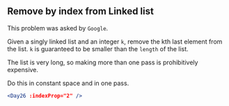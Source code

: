 ## Remove by index from Linked list

This problem was asked by `Google`.

Given a singly linked list and an integer `k`, remove the kth last element from the list. `k` is guaranteed to be smaller than the `length` of the list.

The list is very long, so making more than one pass is prohibitively expensive.

Do this in constant space and in one pass.

```jsx
<Day26 :indexProp="2" />
```

